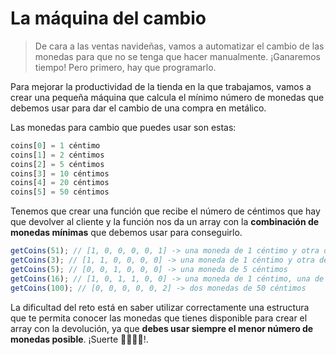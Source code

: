 # La máquina del cambio

> De cara a las ventas navideñas, vamos a automatizar el cambio de las monedas para que no se tenga que hacer manualmente. ¡Ganaremos tiempo! Pero primero, hay que programarlo.

Para mejorar la productividad de la tienda en la que trabajamos, vamos a crear una pequeña máquina que calcula el mínimo número de monedas que debemos usar para dar el cambio de una compra en metálico.

Las monedas para cambio que puedes usar son estas:

```javascript
coins[0] = 1 céntimo
coins[1] = 2 céntimos
coins[2] = 5 céntimos
coins[3] = 10 céntimos
coins[4] = 20 céntimos
coins[5] = 50 céntimos
```

Tenemos que crear una función que recibe el número de céntimos que hay que devolver al cliente y la función nos da un array con la **combinación de monedas mínimas** que debemos usar para conseguirlo.

```javascript
getCoins(51); // [1, 0, 0, 0, 0, 1] -> una moneda de 1 céntimo y otra de 50 céntimos
getCoins(3); // [1, 1, 0, 0, 0, 0] -> una moneda de 1 céntimo y otra de 2
getCoins(5); // [0, 0, 1, 0, 0, 0] -> una moneda de 5 céntimos
getCoins(16); // [1, 0, 1, 1, 0, 0] -> una moneda de 1 céntimo, una de 5 y una de 10
getCoins(100); // [0, 0, 0, 0, 0, 2] -> dos monedas de 50 céntimos
```

La dificultad del reto está en saber utilizar correctamente una estructura que te permita conocer las monedas que tienes disponible para crear el array con la devolución, ya que **debes usar siempre el menor número de monedas posible**. ¡Suerte 👩‍💻👨‍💻!.
